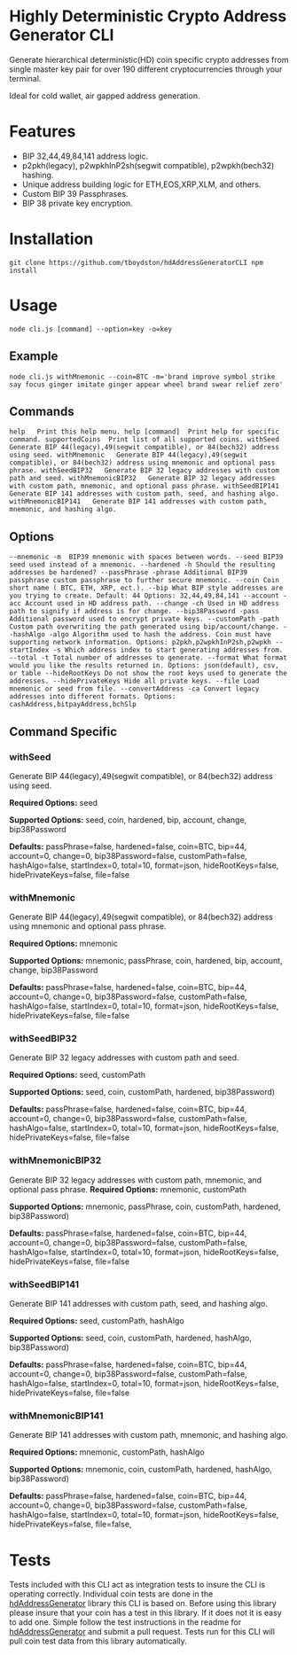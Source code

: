 # Highly Deterministic Crypto Address Generator CLI

Generate hierarchical deterministic(HD) coin specific crypto addresses from single master key pair for over 190 different cryptocurrencies through your terminal. 

Ideal for cold wallet, air gapped address generation. 

# Features 

- BIP 32,44,49,84,141 address logic. 
- p2pkh(legacy), p2wpkhInP2sh(segwit compatible), p2wpkh(bech32) hashing.
- Unique address building logic for ETH,EOS,XRP,XLM, and others. 
- Custom BIP 39 Passphrases.
- BIP 38 private key encryption.

# Installation  

``
git clone https://github.com/tboydston/hdAddressGeneratorCLI
npm install
``

# Usage 

`
node cli.js [command] --option=key -o=key
`

## Example

`
node cli.js withMnemonic --coin=BTC -m='brand improve symbol strike say focus ginger imitate ginger appear wheel brand swear relief zero'
`

## Commands

``
   help   Print this help menu.
   help [command]  Print help for specific command.
   supportedCoins  Print list of all supported coins.
   withSeed   Generate BIP 44(legacy),49(segwit compatible), or 84(bech32) address using seed.
   withMnemonic   Generate BIP 44(legacy),49(segwit compatible), or 84(bech32) address using mnemonic and optional pass phrase.
   withSeedBIP32   Generate BIP 32 legacy addresses with custom path and seed.
   withMnemonicBIP32   Generate BIP 32 legacy addresses with custom path, mnemonic, and optional pass phrase.
   withSeedBIP141   Generate BIP 141 addresses with custom path, seed, and hashing algo.
   withMnemonicBIP141   Generate BIP 141 addresses with custom path, mnemonic, and hashing algo.
``

## Options

``
   --mnemonic -m  BIP39 mnemonic with spaces between words.
   --seed BIP39 seed used instead of a mnemonic.
   --hardened -h Should the resulting addresses be hardened?
   --passPhrase -phrase Additional BIP39 passphrase custom passphrase to further secure mnemonic.
   --coin Coin short name ( BTC, ETH, XRP, ect.).
   --bip What BIP style addresses are you trying to create. Default: 44 Options: 32,44,49,84,141
   --account -acc Account used in HD address path.
   --change -ch Used in HD address path to signify if address is for change.
   --bip38Password -pass Additional password used to encrypt private keys.
   --customPath -path Custom path overwriting the path generated using bip/account/change.
   --hashAlgo -algo Algorithm used to hash the address. Coin must have supporting network information. Options: p2pkh,p2wpkhInP2sh,p2wpkh
   --startIndex -s Which address index to start generating addresses from.
   --total -t Total number of addresses to generate.
   --format What format would you like the results returned in. Options: json(default), csv, or table
   --hideRootKeys Do not show the root keys used to generate the addresses.
   --hidePrivateKeys Hide all private keys.
   --file Load mnemonic or seed from file.
   --convertAddress -ca Convert legacy addresses into different formats. Options: cashAddress,bitpayAddress,bchSlp
``

## Command Specific 

### withSeed

Generate BIP 44(legacy),49(segwit compatible), or 84(bech32) address using seed.

**Required Options:** seed

**Supported Options:** seed, coin, hardened, bip, account, change, bip38Password

**Defaults:** passPhrase=false, hardened=false, coin=BTC, bip=44, account=0, change=0, bip38Password=false, customPath=false, hashAlgo=false, startIndex=0, total=10, format=json, hideRootKeys=false, hidePrivateKeys=false, file=false

### withMnemonic

Generate BIP 44(legacy),49(segwit compatible), or 84(bech32) address using mnemonic and optional pass phrase.

**Required Options:** mnemonic

**Supported Options:** mnemonic, passPhrase, coin, hardened, bip, account, change, bip38Password

**Defaults:** passPhrase=false, hardened=false, coin=BTC, bip=44, account=0, change=0, bip38Password=false, customPath=false, hashAlgo=false, startIndex=0, total=10, format=json, hideRootKeys=false, hidePrivateKeys=false, file=false

### withSeedBIP32

Generate BIP 32 legacy addresses with custom path and seed.

**Required Options:** seed, customPath

**Supported Options:** seed, coin, customPath, hardened, bip38Password)

**Defaults:** passPhrase=false, hardened=false, coin=BTC, bip=44, account=0, change=0, bip38Password=false, customPath=false, hashAlgo=false, startIndex=0, total=10, format=json, hideRootKeys=false, hidePrivateKeys=false, file=false


### withMnemonicBIP32

Generate BIP 32 legacy addresses with custom path, mnemonic, and optional pass phrase.
**Required Options:** mnemonic, customPath

**Supported Options:** mnemonic, passPhrase, coin, customPath, hardened, bip38Password)

**Defaults:** passPhrase=false, hardened=false, coin=BTC, bip=44, account=0, change=0, bip38Password=false, customPath=false, hashAlgo=false, startIndex=0, total=10, format=json, hideRootKeys=false, hidePrivateKeys=false, file=false


### withSeedBIP141   

Generate BIP 141 addresses with custom path, seed, and hashing algo.

**Required Options:** seed, customPath, hashAlgo

**Supported Options:** seed, coin, customPath, hardened, hashAlgo, bip38Password)

**Defaults:** passPhrase=false, hardened=false, coin=BTC, bip=44, account=0, change=0, bip38Password=false, customPath=false, hashAlgo=false, startIndex=0, total=10, format=json, hideRootKeys=false, hidePrivateKeys=false, file=false

### withMnemonicBIP141   

Generate BIP 141 addresses with custom path, mnemonic, and hashing algo.

**Required Options:** mnemonic, customPath, hashAlgo

**Supported Options:** mnemonic, coin, customPath, hardened, hashAlgo, bip38Password)

**Defaults:** passPhrase=false, hardened=false, coin=BTC, bip=44, account=0, change=0, bip38Password=false, customPath=false, hashAlgo=false, startIndex=0, total=10, format=json, hideRootKeys=false, hidePrivateKeys=false, file=false, 

# Tests

Tests included with this CLI act as integration tests to insure the CLI is operating correctly. Individual coin tests are done in the [hdAddressGenerator](https://github.com/tboydston/hdAddressGenerator/) library this CLI is based on. Before using this library please insure that your coin has a test in this library. If it does not it is easy to add one. Simple follow the test instructions in the readme for [hdAddressGenerator](https://github.com/tboydston/hdAddressGenerator/) and submit a pull request. Tests run for this CLI will pull coin test data from this library automatically.

